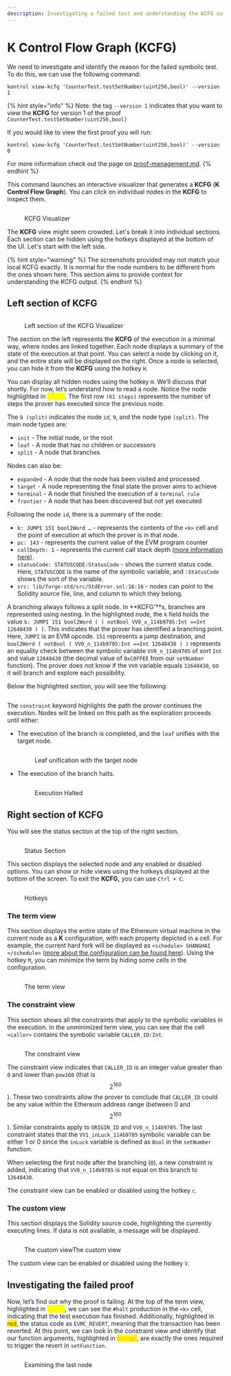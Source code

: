 ```yaml
---
description: Investigating a failed test and understanding the KCFG output
---
```


# K Control Flow Graph (KCFG)

We need to investigate and identify the reason for the failed symbolic test. To do this, we can use the following command:

```
kontrol view-kcfg 'CounterTest.testSetNumber(uint256,bool)' --version 1
```

{% hint style="info" %}
Note:  the tag `--version 1` indicates that you want to view the **KCFG** for version 1 of the proof `CounterTest.testSetNumber(uint256,bool)`

If you would like to view the first proof you will run:

```
kontrol view-kcfg 'CounterTest.testSetNumber(uint256,bool)' --version 0
```

For more information check out the page on [proof-management.md](proof-management.md "mention").
{% endhint %}

This command launches an interactive visualizer that generates a **KCFG** (**K Control Flow Graph**). You can click on individual nodes in the **KCFG** to inspect them.

<figure><img src="../../.gitbook/assets/KCFG Vis.png" alt=""><figcaption><p>KCFG Visualizer</p></figcaption></figure>

The **KCFG** view might seem crowded. Let's break it into individual sections. Each section can be hidden using the hotkeys displayed at the bottom of the UI. Let's start with the left side.

{% hint style="warning" %}
The screenshots provided may not match your local KCFG exactly. It is normal for the node numbers to be different from the ones shown here. This section aims to provide context for understanding the KCFG output.
{% endhint %}

## Left section of KCFG

<figure><img src="../../.gitbook/assets/Left KCFG.png" alt=""><figcaption><p>Left section of the KCFG Visualizer</p></figcaption></figure>

The section on the left represents the **KCFG** of the execution in a minimal way, where nodes are linked together. Each node displays a summary of the state of the execution at that point. You can select a node by clicking on it, and the entire state will be displayed on the right. Once a node is selected, you can hide it from the **KCFG** using the hotkey `H`.

You can display all hidden nodes using the hotkey `H`. We’ll discuss that shortly. For now, let’s understand how to read a node. Notice the node highlighted in <mark style="color:yellow;">yellow</mark>. The first row `(61 steps)` represents the number of steps the prover has executed since the previous node.

The `9 (split)` indicates the node `id`, `9`, and the node type `(split)`. The main node types are:

* `init` - The initial node, or the root
* `leaf` - A node that has no children or successors
* `split` - A node that branches

Nodes can also be:

* `expanded` - A node that the node has been visited and processed
* `target` - A node representing the final state the prover aims to achieve
* `terminal` - A node that finished the execution of a `terminal rule`
* `frontier` - A node that has been discovered but not yet executed

Following the node `id`, there is a summary of the node:

* `k: JUMPI 151 bool2Word …` - represents the contents of the `<k>` cell and the point of execution at which the prover is in that node.
* `pc: 143` - represents the current value of the EVM program counter
* `callDepth: 1` - represents the current call stack depth ([more information here](https://docs.soliditylang.org/en/v0.8.17/security-considerations.html#call-stack-depth)).
* `statusCode: STATUSCODE:StatusCode` - shows the current status code. Here, `STATUSCODE` is the name of the symbolic variable, and `:StatusCode` shows the sort of the variable.
* `src: lib/forge-std/src/StdError.sol:16:16` - nodes can point to the Solidity source file, line, and column to which they belong.

A branching always follows a split node. In **KCFG'**s, branches are represented using nesting. In the highlighted node, the `k` field holds the value `k: JUMPI 151 bool2Word ( ( notBool VV0_x_114b9705:Int ==Int 12648430 ) )`. This indicates that the prover has identified a branching point. Here, `JUMPI` is an EVM opcode. `151` represents a jump destination, and `bool2Word ( notBool ( VV0_n_114b9705:Int ==Int 12648430 ) )` represents an equality check between the symbolic variable `VV0_n_114b9705` of sort `Int` and value `12648430` (the decimal value of `0xC0FFEE` from our `setNumber` function). The prover does not know if the `VV0` variable equals `12648430`, so it will branch and explore each possibility.

Below the highlighted section, you will see the following:

<figure><img src="../../.gitbook/assets/constraint.png" alt=""><figcaption></figcaption></figure>

The `constraint` keyword highlights the path the prover continues the execution. Nodes will be linked on this path as the exploration proceeds until either:

*   The execution of the branch is completed, and the `leaf` unifies with the target node.



    <figure><img src="../../.gitbook/assets/Leaf Unification.png" alt=""><figcaption><p>Leaf unification with the target node</p></figcaption></figure>
*   The execution of the branch halts.



    <figure><img src="../../.gitbook/assets/Execution Halted.png" alt=""><figcaption><p>Execution Halted</p></figcaption></figure>

## Right section of KCFG

You will see the status section at the top of the right section.

<figure><img src="../../.gitbook/assets/StatusSection.png" alt=""><figcaption><p>Status Section</p></figcaption></figure>

This section displays the selected node and any enabled or disabled options. You can show or hide views using the hotkeys displayed at the bottom of the screen. To exit the **KCFG,** you can use `Ctrl + C`.

<figure><img src="../../.gitbook/assets/image (14).png" alt=""><figcaption><p>Hotkeys</p></figcaption></figure>

### **The term view**

This section displays the entire state of the Ethereum virtual machine in the current node as a **K** configuration, with each property depicted in a cell. For example, the current hard fork will be displayed as `<schedule> SHANGHAI </schedule>` ([more about the configuration can be found here](https://jellopaper.org/evm/#configuration)). Using the hotkey `M`, you can minimize the term by hiding some cells in the configuration.

<figure><img src="../../.gitbook/assets/Termview.png" alt=""><figcaption><p>The term view</p></figcaption></figure>

### The constraint view

This section shows all the constraints that apply to the symbolic variables in the execution. In the unminimized term view, you can see that the cell `<caller>` contains the symbolic variable `CALLER_ID:Int`.

<figure><img src="../../.gitbook/assets/Screenshot 2023-05-12 at 10.40.48.png" alt=""><figcaption><p>The constraint view</p></figcaption></figure>

The constraint view indicates that `CALLER_ID` is an integer value greater than `0` and lower than `pow160` (that is $$2^{160}$$). These two constraints allow the prover to conclude that `CALLER_ID` could be any value within the Ethereum address range (between 0 and $$2^{160}$$). Similar constraints apply to `ORIGIN_ID` and `VV0_n_114b9705`. The last constraint states that the `VV1_inLuck_114b9705` symbolic variable can be either 1 or 0 since the `inLuck` variable is defined as `Bool` in the `setNumber` function.

When selecting the first node after the branching (`8`), a new constraint is added, indicating that `VV0_n_114b9705` is not equal on this branch to `12648430`.

The constraint view can be enabled or disabled using the hotkey `c`.

### The custom view

This section displays the Solidity source code, highlighting the currently executing lines. If data is not available, a message will be displayed.

<figure><img src="../../.gitbook/assets/Custom View.png" alt=""><figcaption><p>The custom viewThe custom view</p></figcaption></figure>

The custom view can be enabled or disabled using the hotkey `V`.

## Investigating the failed proof

Now, let’s find out why the proof is failing. At the top of the term view, highlighted in <mark style="color:yellow;">yellow</mark>, we can see the `#halt` production in the `<k>` cell, indicating that the test execution has finished. Additionally, highlighted in <mark style="color:red;">red</mark>, the status code as `EVMC_REVERT`, meaning that the transaction has been reverted. At this point, we can look in the constraint view and identify that our function arguments, highlighted in <mark style="color:orange;">orange</mark>, are exactly the ones required to trigger the revert in `setFunction`.

<figure><img src="../../.gitbook/assets/Last Node.png" alt=""><figcaption><p>Examining the last node</p></figcaption></figure>
